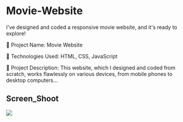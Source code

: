 
<h1> Movie-Website </h1>

I've designed and coded a responsive movie website, and it's ready to explore!

🔸 Project Name: Movie Website

🔸 Technologies Used: HTML, CSS, JavaScript

🔸 Project Description: This website, which I designed and coded from scratch, works flawlessly on various devices, from mobile phones to desktop computers...

<h2>Screen_Shoot</h2>

![](screen_movie-website.gif)